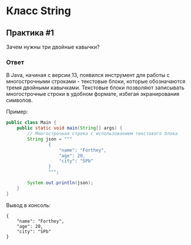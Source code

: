 # Класс String

## Практика #1

Зачем нужны три двойные кавычки?

### Ответ

В Java, начиная с версии 13, появился инструмент для работы с многострочными строками - текстовые блоки, которые обозначаются тремя двойными кавычками. Текстовые блоки позволяют записывать многострочные строки в удобном формате, избегая экранирования символов.

Пример:

```java
public class Main {
    public static void main(String[] args) {
        // Многострочная строка с использованием текстового блока
        String json = """
                {
                    "name": "Forthey",
                    "age": 20,
                    "city": "SPb"
                }
                """;

        System.out.println(json);
    }
}
```
Вывод в консоль:
```shell
{
    "name": "Forthey",
    "age": 20,
    "city": "SPb"
}
```